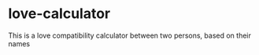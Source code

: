 # love-calculator
This is a love compatibility calculator between two persons, based on their names 
